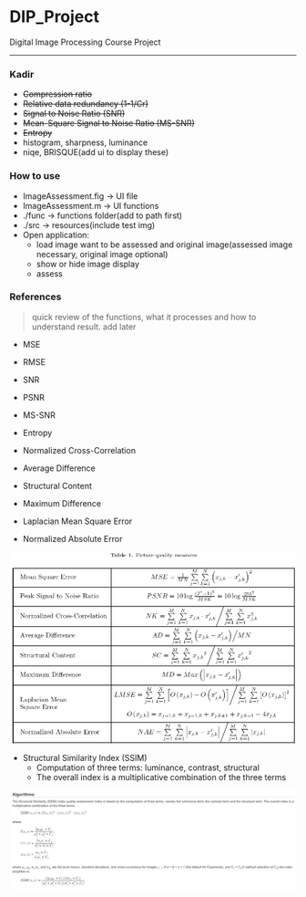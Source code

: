 # DIP_Project
Digital Image Processing Course Project

-----

### Kadir
* ~~Compression ratio~~
* ~~Relative data redundancy (1-1/Cr)~~
* ~~Signal to Noise Ratio (SNR)~~
* ~~Mean-Square Signal to Noise Ratio (MS-SNR)~~
* ~~Entropy~~
* histogram, sharpness, luminance
* niqe, BRISQUE(add ui to display these)

### How to use
* ImageAssessment.fig -> UI file
* ImageAssessment.m   -> UI functions
* ./func              -> functions folder(add to path first)
* ./src               -> resources(include test img)
* Open application:
    - load image want to be assessed and original image(assessed image necessary, original image optional)
    - show or hide image display
    - assess

### References
> quick review of the functions, what it processes and how to understand result. add later

* MSE
* RMSE
* SNR
* PSNR
* MS-SNR
* Entropy

* Normalized Cross-Correlation
* Average Difference
* Structural Content
* Maximum Difference
* Laplacian Mean Square Error
* Normalized Absolute Error

[![Reference](src/Reference.PNG)](src/Reference.PNG)

* Structural Similarity Index (SSIM)
    - Computation of three terms: luminance, contrast, structural
    - The overall index is a multiplicative combination of the three terms

[![SSIM](src/SSIM.png)](src/SSIM.png)

